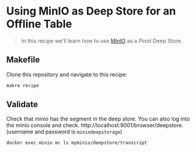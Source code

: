 # Using MinIO as Deep Store for an Offline Table

> In this recipe we'll learn how to use [MinIO](https://docs.min.io/docs/aws-cli-with-minio) as a Pinot Deep Store.

## Makefile

Clone this repository and navigate to this recipe:

```bash
makre recipe
```

## Validate

Check that minio has the segment in the deep store. You can also log into the minio console and check. http://localhost:9001/browser/deepstore. (username and password is `miniodeepstorage`)

```
docker exec minio mc ls myminio/deepstore/transcript
```

